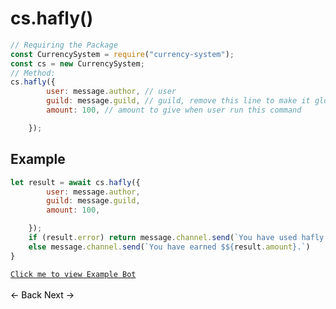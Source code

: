 # cs.hafly()
```js
// Requiring the Package
const CurrencySystem = require("currency-system");
const cs = new CurrencySystem;
// Method:
cs.hafly({
        user: message.author, // user
        guild: message.guild, // guild, remove this line to make it global
        amount: 100, // amount to give when user run this command

    });
```
## Example
```js
let result = await cs.hafly({
        user: message.author,
        guild: message.guild,
        amount: 100,

    });
    if (result.error) return message.channel.send(`You have used hafly recently Try again in ${result.time}`);
    else message.channel.send(`You have earned $${result.amount}.`)
}
```
[`Click me to view Example Bot`](https://github.com/BIntelligent/currency-system/tree/main/v12-ExampleBot) <br><br>
<a href="https://bintelligent.github.io/currency-system/examples/daily" class="button"><- Back</a>
<a href="https://bintelligent.github.io/currency-system/examples/weekly" class="button">Next -></a> <br><br><br>
<style>
.button {
    -webkit-appearance: button;
    -moz-appearance: button;
    appearance: button;
    text-align: center;
    text-decoration: none;
    color: initial;
}
 </style>

